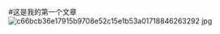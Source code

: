 #这是我的第一个文章
![c66bcb36e17915b9708e52c15e1b53a01718846263292 jpg](https://github.com/wangbaimo/wangbaimo.github.io/assets/125666114/c34b1139-7056-496f-bc72-0f19ae3138d0)
